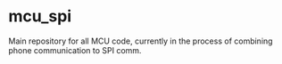 # mcu_spi
Main repository for all MCU code, currently in the process of combining phone communication to SPI comm. 
